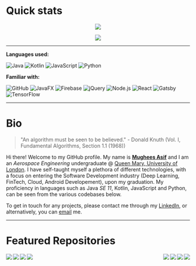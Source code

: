 # Quick stats

<p align="center">
  <img src="https://komarev.com/ghpvc/?username=mughees-asif&color=red&style=plastic" />
</p>

<a href="https://www.linkedin.com/in/mugheesasif/">
<p align="center">
  <img src="https://github-readme-stats.vercel.app/api?username=mughees-asif&show_icons=true&theme=radical&count_private=true&hide=stars,issues" />
</p>
</a>

------------------------------------------------------

**Languages used:**

![Java](https://img.shields.io/badge/-Java-000000?style=flat&logo=Java&logoColor=007396)
![Kotlin](https://img.shields.io/badge/-Kotlin-000000?style=flat&logo=kotlin)
![JavaScript](https://img.shields.io/badge/-JavaScript-000000?style=flat&logo=javascript)
![Python](https://img.shields.io/badge/-Python-000000?style=flat&logo=python)

**Familiar with:**

![GitHub](https://img.shields.io/badge/-GitHub-000000?style=flat&logo=github&logoColor=FFFFFF)
![JavaFX](https://img.shields.io/badge/-JavaFX-000000?style=flat&logo=Java&logoColor=007396)
![Firebase](https://img.shields.io/badge/-Firebase-000000?style=flat&logo=Google&logoColor=007396)
![jQuery](https://img.shields.io/badge/-jQuery-000000?style=flat&logo=jQuery&logoColor=0769AD)
![Node.js](https://img.shields.io/badge/-Node.js-000000?style=flat&logo=node.js&logoColor=339933)
![React](https://img.shields.io/badge/-React-000000?style=flat&logo=React&logoColor=61DAFB)
![Gatsby](https://img.shields.io/badge/-Gatsby-000000?style=flat&logo=Gatsby&logoColor=61DAFB)
![TensorFlow](https://img.shields.io/badge/-TensorFlow-000000?style=flat&logo=TensorFlow&logoColor=61DAFB)

------------------------------------------------------

# Bio

> "An algorithm must be seen to be believed." - Donald Knuth (Vol. I, Fundamental Algorithms, Section 1.1 (1968))

Hi there! Welcome to my GitHub profile. My name is **[Mughees Asif](https://drive.google.com/file/d/15kyKuqy-koobFpkTtnS9hDa0SP01kQOw/)** and I am an *Aerospace Engineering* undergraduate @ [Queen Mary, University of London](https://www.qmul.ac.uk/undergraduate/coursefinder/courses/2020/aerospace-engineering/). I have self-taught myself a plethora of different technologies, with a focus on entering the Software Development industry (Deep Learning, FinTech, Cloud, Android Developement), upon my graduation. My proficiency in languages such as Java *SE 11*, Kotlin, JavaScript and Python, can be seen from the various codebases below.  

To get in touch for any projects, please contact me through my [LinkedIn](https://www.linkedin.com/in/mugheesasif/), or alternatively, you can [email](mailto:mughees460@gmail.com) me.

------------------------------------------------------

# Featured Repositories

<a href="https://github.com/mughees-asif/JavaFX-QMFS-TelemetrySystemGUI">
  <img align="left" src="https://github-readme-stats.vercel.app/api/pin/?username=mughees-asif&repo=JavaFX-QMFS-TelemetrySystemGUI&theme=dark" />
</a>

<a href="https://github.com/mughees-asif/android-kotlin">
  <img align="right" src="https://github-readme-stats.vercel.app/api/pin/?username=mughees-asif&repo=android-kotlin&theme=gruvbox" />
</a>

<a href="https://github.com/mughees-asif/leetcode-solutions">
  <img align="right" src="https://github-readme-stats.vercel.app/api/pin/?username=mughees-asif&repo=leetcode-solutions&theme=tokyonight" />
</a>

<a href="https://github.com/mughees-asif/hackerrank-solved-challenges">
  <img align="left" src="https://github-readme-stats.vercel.app/api/pin/?username=mughees-asif&repo=hackerrank-solved-challenges&theme=dracula" />
</a>

<a href="https://github.com/mughees-asif/google-kickstart">
  <img align="left" src="https://github-readme-stats.vercel.app/api/pin/?username=mughees-asif&repo=google-kickstart&theme=cobalt" />
</a>

<a href="https://github.com/mughees-asif/astric">
  <img align="right" src="https://github-readme-stats.vercel.app/api/pin/?username=mughees-asif&repo=astric&theme=merko" />
</a>

<a href="https://github.com/mughees-asif/PaddleShiftAlgorithm">
  <img align="right" src="https://github-readme-stats.vercel.app/api/pin/?username=mughees-asif&repo=PaddleShiftAlgorithm&theme=onedark" />
</a>

<a href="https://github.com/mughees-asif/machinelearning-projects">
  <img align="left" src="https://github-readme-stats.vercel.app/api/pin/?username=mughees-asif&repo=machinelearning-projects&theme=cobalt" />
</a>